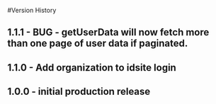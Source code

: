 #Version History

## 1.1.1 - BUG - getUserData will now fetch more than one page of user data if paginated.

## 1.1.0 - Add organization to idsite login

## 1.0.0 - initial production release

